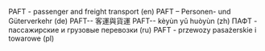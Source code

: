 PAFT - passenger and freight transport (en)
PAFT – Personen- und Güterverkehr (de)
PAFT-- 客運與貨運 PAFT-- kèyùn yǔ huòyùn (zh)
ПАФТ - пассажирские и грузовые перевозки (ru)
PAFT - przewozy pasażerskie i towarowe (pl)

